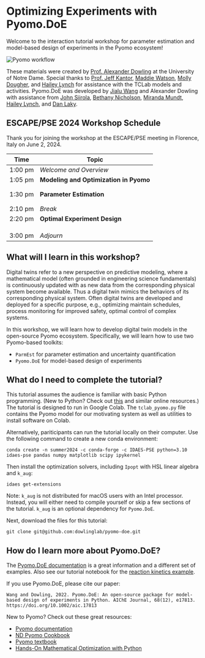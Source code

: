 # Optimizing Experiments with Pyomo.DoE 

Welcome to the interaction tutorial workshop for parameter estimation and model-based design of experiments in the Pyomo ecosystem!

![Pyomo workflow](./images/pyomo_workflow.png)

These materials were created by [Prof. Alexander Dowling](https://dowlinglab.nd.edu/people/professor-alexander-w-dowling/) at the University of Notre Dame. Special thanks to [Prof. Jeff Kantor](https://engineering.nd.edu/news/in-memoriam-jeffrey-kantor-former-vice-president-associate-provost-and-dean/), [Maddie Watson](https://dowlinglab.nd.edu/people/madelynn-watson/), [Molly Dougher](https://dowlinglab.nd.edu/people/molly-dougher/), and [Hailey Lynch](https://dowlinglab.nd.edu/people/hailey-lynch/) for assistance with the TCLab models and activities. Pyomo.DoE was developed by [Jialu Wang](https://dowlinglab.nd.edu/people/jialu-wang/) and Alexander Dowling with assistance from [John Siirola](https://www.sandia.gov/ccr/staff/john-daniel-siirola/), [Bethany Nicholson](https://scholar.google.com/citations?user=WxqNQ6IAAAAJ&hl=en), [Miranda Mundt](https://ieeexplore.ieee.org/author/37089520396), [Hailey Lynch](https://dowlinglab.nd.edu/people/hailey-lynch/), and [Dan Laky](https://dowlinglab.nd.edu/people/daniel-laky/).

## ESCAPE/PSE 2024 Workshop Schedule

Thank you for joining the workshop at the ESCAPE/PSE meeting in Florence, Italy on June 2, 2024.

| Time | Topic |
| ---- | -------- |
| 1:00 pm  | *Welcome and Overview* |
| 1:05 pm | **Modeling and Optimization in Pyomo** |
| | [](./notebooks/tclab_model.ipynb)
| | [](./notebooks/pyomo_simulation.ipynb) |
| 1:30 pm | **Parameter Estimation** |
| | [](./notebooks/parmest.ipynb) |
| | [](./notebooks/parmest_exercise.ipynb) |
| 2:10 pm | *Break* |
| 2:20 pm | **Optimal Experiment Design** |
| | [](./notebooks/doe_exploratory_analysis.ipynb)
| | [](./notebooks/doe_optimize.ipynb)
| | [](./notebooks/doe_exercise.ipynb)
| 3:00 pm | *Adjourn* |

## What will I learn in this workshop?

Digital twins refer to a new perspective on predictive modeling, where a mathematical model (often grounded in engineering science fundamentals) is continuously updated with as new data from the corresponding physical system become available. Thus a digital twin mimics the behaviors of its corresponding physical system. Often digital twins are developed and deployed for a specific purpose, e.g., optimizing maintain schedules, process monitoring for improved safety, optimal control of complex systems.

In this workshop, we will learn how to develop digital twin models in the open-source Pyomo ecosystem. Specifically, we will learn how to use two Pyomo-based toolkits:
* `ParmEst` for parameter estimation and uncertainty quantification
* `Pyomo.DoE` for model-based design of experiments



## What do I need to complete the tutorial?

This tutorial assumes the audience is familiar with basic Python programming. (New to Python? Check out [this](https://lectures.scientific-python.org/index.html) and similar online resources.) The tutorial is designed to run in Google Colab. The `tclab_pyomo.py` file contains the Pyomo model for our motivating system as well as utilities to install software on Colab.

Alternatively, pariticipants can run the tutorial locally on their computer. Use the following command to create a new conda environment:

```
conda create -n summer2024 -c conda-forge -c IDAES-PSE python=3.10 idaes-pse pandas numpy matplotlib scipy ipykernel
```

Then install the optimization solvers, including `Ipopt` with HSL linear algebra and `k_aug`:

```
idaes get-extensions
```

Note: `k_aug` is not distributed for macOS users with an Intel processor. Instead, you will either need to compile yourself or skip a few sections of the tutorial. `k_aug` is an optional dependency for `Pyomo.DoE`.

Next, download the files for this tutorial:

```
git clone git@github.com:dowlinglab/pyomo-doe.git
```

## How do I learn more about Pyomo.DoE?

The [Pyomo.DoE documentation](https://pyomo.readthedocs.io/en/stable/contributed_packages/doe/doe.html) is a great information and a different set of examples. Also see our tutorial notebook for the [reaction kinetics example](https://colab.research.google.com/github/Pyomo/pyomo/blob/main/pyomo/contrib/doe/examples/fim_doe_tutorial.ipynb).

If you use Pyomo.DoE, please cite our paper:

```{admonition} Pyomo.DoE paper
Wang and Dowling, 2022. Pyomo.DoE: An open-source package for model-based design of experiments in Python. AIChE Journal, 68(12), e17813. https://doi.org/10.1002/aic.17813
```

New to Pyomo? Check out these great resources:
* [Pyomo documentation](https://pyomo.readthedocs.io/en/stable/)
* [ND Pyomo Cookbook](https://jckantor.github.io/ND-Pyomo-Cookbook/README.html)
* [Pyomo textbook](https://link.springer.com/book/10.1007/978-3-030-68928-5)
* [Hands-On Mathematical Optimization with Python](https://mobook.github.io/MO-book/intro.html)
